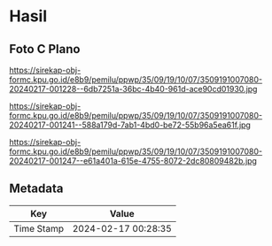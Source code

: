 # Hasil

## Foto C Plano

https://sirekap-obj-formc.kpu.go.id/e8b9/pemilu/ppwp/35/09/19/10/07/3509191007080-20240217-001228--6db7251a-36bc-4b40-961d-ace90cd01930.jpg

https://sirekap-obj-formc.kpu.go.id/e8b9/pemilu/ppwp/35/09/19/10/07/3509191007080-20240217-001241--588a179d-7ab1-4bd0-be72-55b96a5ea61f.jpg

https://sirekap-obj-formc.kpu.go.id/e8b9/pemilu/ppwp/35/09/19/10/07/3509191007080-20240217-001247--e61a401a-615e-4755-8072-2dc80809482b.jpg


## Metadata

| Key        | Value               |
| ---------- | ------------------- |
| Time Stamp | 2024-02-17 00:28:35 |



